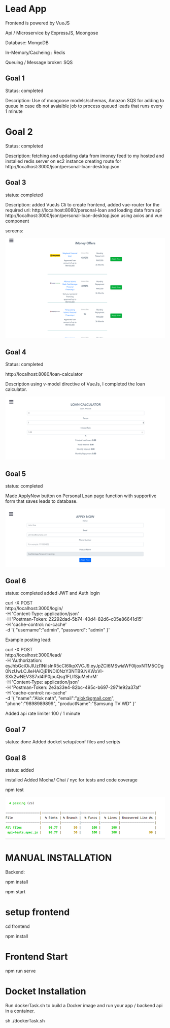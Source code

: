 # Lead App
Frontend is powered by VueJS

Api / Microservice by ExpressJS, Moongose

Database: MongoDB

In-Memory/Cacheing : Redis

Queuing / Message broker: SQS


## Goal 1

Status: completed

Description:
Use of moogoose models/schemas,
Amazon SQS for adding to queue in case db not avaialble
job to process queued leads that runs every 1 minute

# Goal 2

Status: completed

Description:
fetching and updating data from imoney feed to my hosted and installed redis server on ec2 instance
creating route for http://localhost:3000/json/personal-loan-desktop.json


## Goal 3

status: completed

Description: added VueJs Cli to create frontend, added vue-router for the required 
uri: http://localhost:8080/personal-loan
and loading data from api http://localhost:3000/json/personal-loan-desktop.json using axios and vue component

screens:

![picture](src/resources/personal-loan-screenshot.png)



## Goal 4
Status: completed

http://localhost:8080/loan-calculator

Description using v-model directive of VueJs, I completed the loan calculator.

![picture](src/resources/loan-calculator.png)



## Goal 5
status: completed

Made ApplyNow button on Personal Loan page function with supportive form that saves leads to database.

![picture](src/resources/apply-now-screenshot.png)

## Goal 6
status: completed
added JWT and Auth login

curl -X POST \
  http://localhost:3000/login/ \
  -H 'Content-Type: application/json' \
  -H 'Postman-Token: 22292dad-5b74-40d4-82d6-c05e86641d15' \
  -H 'cache-control: no-cache' \
  -d '{
"username":"admin",
"password": "admin"
}'


Example posting lead:


curl -X POST \
  http://localhost:3000/lead/ \
  -H 'Authorization: eyJhbGciOiJIUzI1NiIsInR5cCI6IkpXVCJ9.eyJpZCI6MSwiaWF0IjoxNTM5ODg0NzUwLCJleHAiOjE1NDI0NzY3NTB9.NKWxVI-SXk2wNEV3S7xl4IP0jpuQsg1FLIfSjuMehrM' \
  -H 'Content-Type: application/json' \
  -H 'Postman-Token: 2e3a33e4-82bc-495c-b697-2971e92a37af' \
  -H 'cache-control: no-cache' \
  -d '{
"name":"Alok nath",
"email":"alok@gmail.com",
"phone":"9898989899",
"productName":"Samsung TV WD"
}'

Added api rate limiter
100 / 1 minute

## Goal 7 
status: done
Added docket setup/conf files and scripts


## Goal 8
status: added

installed Added Mocha/ Chai / nyc for tests and code coverage

   npm test
   
![picture](src/resources/tests-and-code-coverage.png) 


# MANUAL INSTALLATION

Backend:

  npm install
  
  npm start

# setup frontend
 cd frontend

 npm install

# Frontend Start
  npm run serve
  
# Docket Installation
Run dockerTask.sh to build a Docker image and run your app / backend api in a container.

sh ./dockerTask.sh